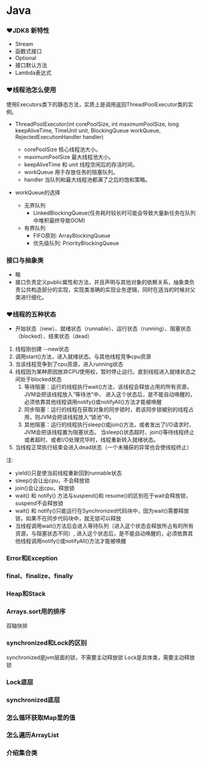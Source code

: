 # Java

### ❤JDK8 新特性  
- Stream
- 函数式接口
- Optional
- 接口默认方法
- Lambda表达式

### ❤线程池怎么使用  
使用Executors类下的静态方法，实质上是调用返回ThreadPoolExecutor类的实例。  
- ThreadPoolExecutor(int corePoolSize, int maximumPoolSize, long keepAliveTime, TimeUnit unit, BlockingQueue<Runnable> workQueue, RejectedExecutionHandler handler) 
    - corePoolSize 核心线程池大小。
    - maximumPoolSize 最大线程池大小。
    - keepAliveTime 和 unit 线程空闲后的存活时间。
    - workQueue 用于存放任务的阻塞队列。
    - handler 当队列和最大线程池都满了之后的饱和策略。
    
- workQueue的选择
    - 无界队列
        - LinkedBlockingQueue(任务耗时较长时可能会导致大量新任务在队列中堆积最终导致OOM)
    - 有界队列
        - FIFO原则: ArrayBlockingQueue
        - 优先级队列: PriorityBlockingQueue
### 接口与抽象类
- 略
- 接口负责定义public属性和方法，并且声明与其他对象的依赖关系，抽象类负责公共构造部分的实现，实现类准确的实现业务逻辑，同时在适当的时候对父类进行细化。

### ❤线程的五种状态
- 开始状态（new）、就绪状态（runnable）、运行状态（running）、阻塞状态（blocked）、结束状态（dead）
1. 线程刚创建 --new状态
2. 调用start()方法，进入就绪状态。与其他线程竞争cpu资源
3. 当该线程竞争到了cpu资源，进入running状态
4. 线程因为某种原因放弃CPU使用权，暂时停止运行。直到线程进入就绪状态之间处于blocked状态
    1. 等待阻塞：运行的线程执行wait()方法，该线程会释放占用的所有资源，JVM会把该线程放入“等待池”中，
      进入这个状态后，是不能自动唤醒的，必须依靠其他线程调用notify()或notifyAll()方法才能被唤醒
    2. 同步阻塞：运行的线程在获取对象的同步锁时，若该同步锁被别的线程占用，则JVM会把该线程放入“锁池”中。
    3. 其他阻塞：运行的线程执行sleep()或join()方法，或者发出了I/O请求时，JVM会把该线程置为阻塞状态。
    当sleep()状态超时、join()等待线程终止或者超时、或者I/O处理完毕时，线程重新转入就绪状态。
5. 当线程正常执行结束会进入dead状态（一个未捕获的异常也会使线程终止）

注:
- yield()只是使当前线程重新回到runnable状态
- sleep()会让出cpu，不会释放锁
- join()会让出cpu，释放锁
- wait() 和 notify() 方法与suspend()和 resume()的区别在于wait会释放锁，suspend不会释放锁
- wait() 和 notify()只能运行在Synchronized代码块中，因为wait()需要释放锁，如果不在同步代码块中，就无锁可以释放
- 当线程调用wait()方法后会进入等待队列（进入这个状态会释放所占有的所有资源，与阻塞状态不同）,
进入这个状态后，是不能自动唤醒的，必须依靠其他线程调用notify()或notifyAll()方法才能被唤醒
### Error和Exception

### final、finalize、finally

### Heap和Stack

### Arrays.sort用的排序  
双轴快排
### synchronized和Lock的区别
synchronized是jvm层面的锁，不需要主动释放锁
Lock是具体类，需要主动释放锁
### Lock底层

### synchronized底层

### 怎么循环获取Map里的值

### 怎么遍历ArrayList

### 介绍集合类


